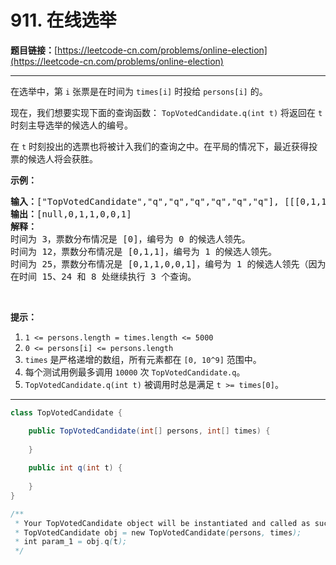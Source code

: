 # 911. 在线选举

**题目链接：**[https://leetcode-cn.com/problems/online-election](https://leetcode-cn.com/problems/online-election)

---

<div class="content__1Y2H">
 <div class="notranslate">
  <p>在选举中，第&nbsp;<code>i</code>&nbsp;张票是在时间为&nbsp;<code>times[i]</code>&nbsp;时投给&nbsp;<code>persons[i]</code>&nbsp;的。</p> 
  <p>现在，我们想要实现下面的查询函数： <code>TopVotedCandidate.q(int t)</code> 将返回在&nbsp;<code>t</code> 时刻主导选举的候选人的编号。</p> 
  <p>在&nbsp;<code>t</code> 时刻投出的选票也将被计入我们的查询之中。在平局的情况下，最近获得投票的候选人将会获胜。</p> 
  <p><strong>示例：</strong></p> 
  <pre class="language-text"><strong>输入：</strong>["TopVotedCandidate","q","q","q","q","q","q"], [[[0,1,1,0,0,1,0],[0,5,10,15,20,25,30]],[3],[12],[25],[15],[24],[8]]
<strong>输出：</strong>[null,0,1,1,0,0,1]
<strong>解释：</strong>
时间为 3，票数分布情况是 [0]，编号为 0 的候选人领先。
时间为 12，票数分布情况是 [0,1,1]，编号为 1 的候选人领先。
时间为 25，票数分布情况是 [0,1,1,0,0,1]，编号为 1 的候选人领先（因为最近的投票结果是平局）。
在时间 15、24 和 8 处继续执行 3 个查询。
</pre> 
  <p>&nbsp;</p> 
  <p><strong>提示：</strong></p> 
  <ol> 
   <li><code>1 &lt;= persons.length = times.length &lt;= 5000</code></li> 
   <li><code>0 &lt;= persons[i] &lt;= persons.length</code></li> 
   <li><code>times</code>&nbsp;是严格递增的数组，所有元素都在&nbsp;<code>[0, 10^9]</code>&nbsp;范围中。</li> 
   <li>每个测试用例最多调用&nbsp;<code>10000</code>&nbsp;次&nbsp;<code>TopVotedCandidate.q</code>。</li> 
   <li><code>TopVotedCandidate.q(int t)</code>&nbsp;被调用时总是满足&nbsp;<code>t &gt;= times[0]</code>。</li> 
  </ol> 
 </div>
</div>

---

```java
class TopVotedCandidate {

    public TopVotedCandidate(int[] persons, int[] times) {
        
    }
    
    public int q(int t) {
        
    }
}

/**
 * Your TopVotedCandidate object will be instantiated and called as such:
 * TopVotedCandidate obj = new TopVotedCandidate(persons, times);
 * int param_1 = obj.q(t);
 */
```